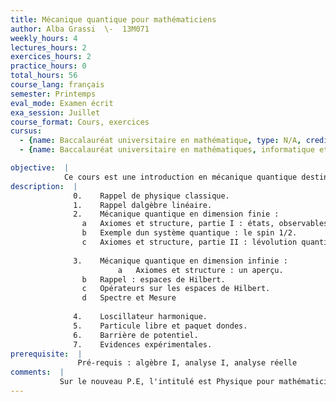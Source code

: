 ```yaml
---
title: Mécanique quantique pour mathématiciens
author: Alba Grassi  \-  13M071
weekly_hours: 4
lectures_hours: 2
exercices_hours: 2
practice_hours: 0
total_hours: 56
course_lang: français
semester: Printemps
eval_mode: Examen écrit
exa_session: Juillet
course_format: Cours, exercices
cursus:
  - {name: Baccalauréat universitaire en mathématique, type: N/A, credits: 6}
  - {name: Baccalauréat universitaire en mathématiques, informatique et sciences numériques, type: N/A, credits: 5}

objective:  |
            Ce cours est une introduction en mécanique quantique destinée aux étudiant-e-s en mathématiques.
description:  |
              0.	Rappel de physique classique.
              1.	Rappel dalgèbre linéaire.
              2.	Mécanique quantique en dimension finie :
              	a	Axiomes et structure, partie I : états, observables, linterprétation 			probabiliste, principe dincertitude de Heisenberg.
              	b	Exemple dun système quantique : le spin 1/2.
              	c	Axiomes et structure, partie II : lévolution quantique, léquation de 			Schrödinger, symétries et lois de conservation.
              
              3.	Mécanique quantique en dimension infinie :
                     	a  	Axiomes et structure : un aperçu.
              	b	Rappel : espaces de Hilbert.
              	c	Opérateurs sur les espaces de Hilbert.
              	d	Spectre et Mesure
              
              4.	Loscillateur harmonique.
              5.	Particule libre et paquet dondes.
              6.	Barrière de potentiel.
              7.	Evidences expérimentales.
prerequisite:  |
               Pré-requis : algèbre I, analyse I, analyse réelle
comments:  |
           Sur le nouveau P.E, l'intitulé est Physique pour mathématiciens
---
```

